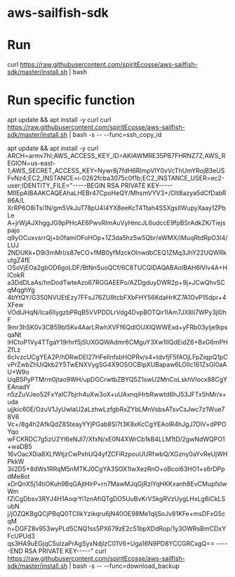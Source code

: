 # aws-sailfish-sdk

# Run
curl https://raw.githubusercontent.com/spiritEcosse/aws-sailfish-sdk/master/install.sh | bash

# Run specific function
apt update && apt install -y curl
curl https://raw.githubusercontent.com/spiritEcosse/aws-sailfish-sdk/master/install.sh | bash -s -- --func=ssh_copy_id

apt update && apt install -y curl
ARCH=armv7hl;AWS_ACCESS_KEY_ID=AKIAWMRE35PB7FHRNZ7Z;AWS_REGION=us-east-1;AWS_SECRET_ACCESS_KEY=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;EC2_INSTANCE=i-0262fcba3075c0f1b;EC2_INSTANCE_USER=ec2-user;IDENTITY_FILE="-----BEGIN RSA PRIVATE KEY-----
MIIEpAIBAAKCAQEAhaLHEBr47CpoHeQY/MhsmVYV3+/OIt8azya5dCfDabR86A/L
XrRP6O8iTsi1N/gm5VkJuT78pU4I4YX8eeKcT4Ttah4S5XgsIIWupyXaay1ZPbLe
A+jrWjAJXhggJG9pPHcAE6PwvRImAuVyHmcJL6udccE9fpBSrAdkZK/Tiejspajo
q9yOCuxvsrrQj+b0famiOFoHOp+1Z3da5hz5w5Qbr/eWMX/iMuqRtdRpO3I4/LUJ
2NDUKk+D9i3mMrI/s87eCO+fMB0yfMzckOlnwdbCEQ1ZMq3JhY22UQWRkutgZ4fE
OSoVjEOa2gbOD6goLDF/BtNnSuoQCf/6C8TUCQIDAQABAoIBAH6lVlv4A+HlCokR
a3DdDLaAs/hnDodTwteAzo67RGGAEEPo/AZDgduyDWR2p+9j+JCwQhvSCqMqghYg
4bYtQY/G3S0NVUEtEzy7FFsJ76ZU8tcbFXbFHY56KdaHrKZ7A1OvP15dpr+4XFew
VOdlJHqN/Ica6IlygzbPRqB5VVPDDLrVdg4DvpBOTQir1IAm7JX8Ii7WPy3jl0hF
9mr3hSK0v3CB59bl5Kv4AarLRwhXVFf6QdlOUXIQWWExd+yFRb03yIje9ipsqaNt
lHCtoP1Vy4TTgaY19rhrf5jSUXGQWAdmr6CMguY3Xw1IIQdEidZ6+BxG6mPHZfLz
6cIvzcUCgYEA2P/hDRwDEl27HFellnfsbHOPRv/s4+tdvfjF5fAOjLFpZiqpQ1pC
vPrZwbZhUiQkb2Y5TwENXVygSG4X9OSOCBIpXUBapaw6LOlIc161ZsGI0aAU+W9o
UqB5PyPTMrm0jtao9WH/upDGCrwtbZBYQ5Z1swU2MnCoLskhVIocx88CgYEAnadY
n5zZuVJeo52FxYaIC7bjrh4uXw3oX+uUAxnqiHrbRwwtd6hJ53JFTx5hMr/x+uda
ujjkic60E/OzuV1JyUwlaU2aLzhwLzfgbRxZYbLMnVsbsATsvCsJwc7z1Wue78V6
Vc+/8g4h2AfkQdZ8SteayYYjPGab8Sl7t3K8xKcCgYEAolR4hJgJ7DlV+dPPOYqo
wFCKRDC7g5zU2YI6eNJl7/XfxN/xE0N4XWrCb1kB4LLM1tD/2gwNdWQPO1+waDB5
16vOacX0ia8XLfWtjzCwPxhUQ4yfZCFlRzpouUURfwbQ/XGzny0aYvReUjWHPkkW
3ii2D5+8dWs1RRqM5nMTKJ0CgYA3SOX1IwXezRnO+oBcoi63HO1+s6rDPpdMe8ot
xDrQnXSj14tiOKuh9BqGAjtHlrP+rn7MawMJqGjRzlYqHKKxanh8EvCMupfslwWm
fZiCgDbsv3RYJ4H1AoqrYi1znAfiQTgDO5UuBvKrVSkgRVzUygLHxLg6iCkLSubN
j/jOZQKBgQCjPBqQ0TCIIkYzikqru6jN40OE98Me1qIjSoJv81KFe+msDFxG5cqM
n+DGFZ8v953wyPLd5CNQ1ss5PX679zE2c51bpXDdRop/1y3OWRsBmCDxYFcUPUd3
qs3HA9uEGjqC5ulzaPrAgSyxNdjlzC01V6+Uga16N9PD8YCCGRCxgQ==
-----END RSA PRIVATE KEY-----"
curl https://raw.githubusercontent.com/spiritEcosse/aws-sailfish-sdk/master/install.sh | bash -s -- --func=download_backup

